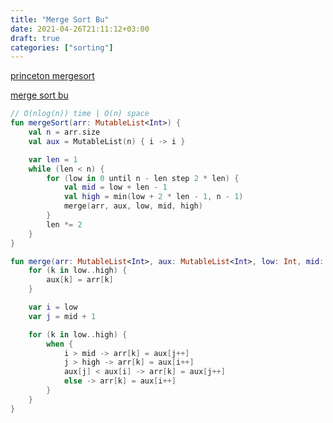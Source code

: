 ```yaml
---
title: "Merge Sort Bu"
date: 2021-04-26T21:11:12+03:00
draft: true
categories: ["sorting"]
---
```


[princeton mergesort](https://algs4.cs.princeton.edu/22mergesort/)

[merge sort bu](https://github.com/solairerove/algs4-leprosorium/blob/master/src/main/kotlin/com/github/solairerove/algs4/leprosorium/sorting/MergeSortBU.kt)

```kotlin
// O(nlog(n)) time | O(n) space
fun mergeSort(arr: MutableList<Int>) {
    val n = arr.size
    val aux = MutableList(n) { i -> i }

    var len = 1
    while (len < n) {
        for (low in 0 until n - len step 2 * len) {
            val mid = low + len - 1
            val high = min(low + 2 * len - 1, n - 1)
            merge(arr, aux, low, mid, high)
        }
        len *= 2
    }
}

fun merge(arr: MutableList<Int>, aux: MutableList<Int>, low: Int, mid: Int, high: Int) {
    for (k in low..high) {
        aux[k] = arr[k]
    }

    var i = low
    var j = mid + 1

    for (k in low..high) {
        when {
            i > mid -> arr[k] = aux[j++]
            j > high -> arr[k] = aux[i++]
            aux[j] < aux[i] -> arr[k] = aux[j++]
            else -> arr[k] = aux[i++]
        }
    }
}
```

